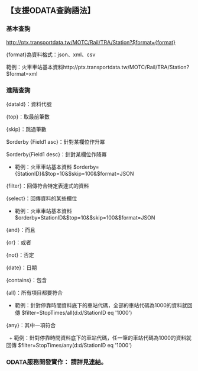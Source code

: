 ## 【支援ODATA查詢語法】



###  基本查詢 

   http://ptx.transportdata.tw/MOTC/Rail/TRA/Station?$format={format}

   {format}為資料格式：json、xml、csv
     
   範例：火車車站基本資料http://ptx.transportdata.tw/MOTC/Rail/TRA/Station?$format=xml

###  進階查詢
   
{dataId}：資料代號
   
{top}：取最前筆數
   
{skip}：跳過筆數
   
$orderby {Field1 asc}：針對某欄位作升冪 
   
$orderby{Field1 desc}：針對某欄位作降冪    
   
   + 範例：火車車站基本資料 $orderby={StationID}&$top=10&$skip=100&$format=JSON 
   
{filter}：回傳符合特定表達式的資料  
   
{select}：回傳資料的某些欄位
     
   + 範例：火車車站基本資料 $orderby=StationID&$top=10&$skip=100&$format=JSON
   
{and}：而且
   
{or}：或者     
   
{not}：否定     
   
{date}：日期
   
{contains}：包含
   
{all}：所有項目都要符合
   
   + 範例：針對停靠時間資料底下的車站代碼，全部的車站代碼為1000的資料就回傳  $filter=StopTimes/all(d:d/StationID eq '1000')
   
{any}：其中一項符合

   + 範例：針對停靠時間資料底下的車站代碼，任一筆的車站代碼為1000的資料就回傳 $filter=StopTimes/any(d:d/StationID eq  '1000') 


###  ODATA服務開發實作： 請詳見[連結](http://ptx.transportdata.tw/ptx/Download/公共運輸整合資訊平台資料服務開發實作.pdf)。
